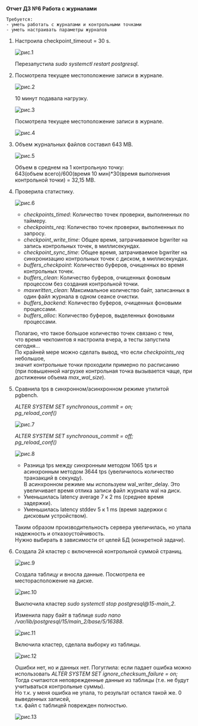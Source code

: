 **Отчет ДЗ №6 Работа с журналами**  
   
	Требуется:  
	- уметь работать с журналами и контрольными точками  
	- уметь настраивать параметры журналов    
  
1. Настроила checkpoint_timeout = 30 s.  
  
	![рис.1](https://github.com/tulenevak/otus-PostgreSQL-2024-03-tuleneva/tree/main/HW06%20-%20journals/image/im1.jpg) 
  
	Перезапустила *sudo systemctl restart postgresql*.   
  
1. Посмотрела текущее местоположение записи в журнале.  
   
	![рис.2](https://github.com/tulenevak/otus-PostgreSQL-2024-03-tuleneva/tree/main/HW06%20-%20journals/image/im2.jpg) 
  
	10 минут подавала нагрузку.
   
	![рис.3](https://github.com/tulenevak/otus-PostgreSQL-2024-03-tuleneva/tree/main/HW06%20-%20journals/image/im3.jpg) 
  	
	Посмотрела текущее местоположение записи в журнале.  
   
	![рис.4](https://github.com/tulenevak/otus-PostgreSQL-2024-03-tuleneva/tree/main/HW06%20-%20journals/image/im4.jpg) 
  
1. Объем журнальных файлов составил 643 MB.  
    
	![рис.5](https://github.com/tulenevak/otus-PostgreSQL-2024-03-tuleneva/tree/main/HW06%20-%20journals/image/im5.jpg) 
  
	Объем в среднем на 1 контрольную точку:  
	643(объем всего)/600(время 10 мин)*30(время выполнения контрольной точки) = 32,15 MB.  
  
1. Проверила статистику.  
    
	![рис.6](https://github.com/tulenevak/otus-PostgreSQL-2024-03-tuleneva/tree/main/HW06%20-%20journals/image/im6.jpg) 
  
	- *checkpoints_timed*: Количество точек проверки, выполненных по таймеру.  
	- *checkpoints_req*: Количество точек проверки, выполненных по запросу.  
	- *checkpoint_write_time*: Общее время, затрачиваемое bgwriter на запись контрольных точек, в миллисекундах.  
	- *checkpoint_sync_time*: Общее время, затрачиваемое bgwriter на синхронизацию контрольных точек с диском, в миллисекундах.  
	- *buffers_checkpoint*: Количество буферов, очищенных во время контрольных точек.  
	- *buffers_clean*: Количество буферов, очищенных фоновым процессом без создания контрольной точки.  
	- *maxwritten_clean*: Максимальное количество байт, записанных в один файл журнала в одном сеансе очистки.  
	- *buffers_backend*: Количество буферов, очищенных фоновыми процессами.  
	- *buffers_alloc*: Количество буферов, выделенных фоновыми процессами.  
  
	Полагаю, что такое большое количество точек связано с тем,  
	что время чекпоинтов я настроила вчера, а тесты запустила сегодня...  
	По крайней мере можно сделать вывод, что если *checkpoints_req* небольшое,   
	значит контрольные точки проходили примерно по расписанию  
	(при повышенной нагрузке контрольная точка вызывается чаще, при достижении объема *max_wal_size*).  
  
1. Сравнила tps в синхронном/асинхронном режиме утилитой pgbench.  
  
	*ALTER SYSTEM SET synchronous_commit = on;   
	pg_reload_conf()*  
  
	![рис.7](https://github.com/tulenevak/otus-PostgreSQL-2024-03-tuleneva/tree/main/HW06%20-%20journals/image/im7.jpg) 
  
	*ALTER SYSTEM SET synchronous_commit = off;   
	pg_reload_conf()*  
  
	![рис.8](https://github.com/tulenevak/otus-PostgreSQL-2024-03-tuleneva/tree/main/HW06%20-%20journals/image/im8.jpg) 
  	
	- Разница tps между синхронным методом 1065 tps и асинхронным методом 3644 tps (увеличилось количество транзакций в секунду).   
		В асинхронном режиме мы используем wal_writer_delay. Это увеличивает время отлика записи файл журнала wal на диск.  
	- Уменьшилась latency average 7 к 2 ms (среднее время задержки).  
	- Уменьшилась latency stddev 5 к 1 ms (время задержки с дисковым устройством).  
  
	Таким образом производительность сервера увеличилась, но упала надежность и отказоустойчивость.    
	Нужно выбирать в зависимости от целей БД (конкретной задачи).  
  
1. Создала 2й кластер с включенной контрольной суммой страниц.  
  
	![рис.9](https://github.com/tulenevak/otus-PostgreSQL-2024-03-tuleneva/tree/main/HW06%20-%20journals/image/im9.jpg) 
  
	Создала таблицу и вносла данные. Посмотрела ее месторасположение на диске.  
  
	![рис.10](https://github.com/tulenevak/otus-PostgreSQL-2024-03-tuleneva/tree/main/HW06%20-%20journals/image/im10.jpg)  
  
	Выключила кластер *sudo systemctl stop postgresql@15-main_2*.  
  
	Изменила пару байт в таблице *sudo nano /var/lib/postgresql/15/main_2/base/5/16388*.  
  
	![рис.11](https://github.com/tulenevak/otus-PostgreSQL-2024-03-tuleneva/tree/main/HW06%20-%20journals/image/im11.jpg)  
   
	Включила кластер, сделала выборку из таблицы.  
  
	![рис.12](https://github.com/tulenevak/otus-PostgreSQL-2024-03-tuleneva/tree/main/HW06%20-%20journals/image/im12.jpg)  
   
	Ошибки нет, но и данных нет.
	Погуглила: если падает ошибка можно использовать *ALTER SYSTEM SET ignore_checksum_failure = on;*    
	Тогда считаются неповрежденные данные из таблицы (т.е. не будут учитываться контрольные суммы).  
	Но т.к. у меня ошибка не упала, то результат остался такой же. 0 выведенных записей,   
	т.к. файл с таблицей поврежден полностью.  
  
	![рис.13](https://github.com/tulenevak/otus-PostgreSQL-2024-03-tuleneva/tree/main/HW06%20-%20journals/image/im13.jpg)  
   
